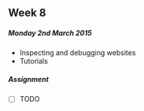 ## Week 8

##### Monday 2nd March 2015

* Inspecting and debugging websites
* Tutorials

##### Assignment

- [ ] TODO